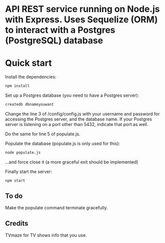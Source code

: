 # API REST service running on Node.js with Express. Uses Sequelize (ORM) to interact with a Postgres (PostgreSQL) database

# Quick start

Install the dependencies:

```bash
npm install
```

Set up a Postgres database (you need to have a Postgres server):

```bash
createdb dbnameyouwant
```

Change the line 3 of /config/config.js with your username and password for accessing the Postgres server, and the database name. If your Postgres server is listening on a port other than 5432, indicate that port as well.

Do the same for line 5 of populate.js.

Populate the database (populate.js is only used for this):

```bash
node populate.js
```

...and force close it (a more graceful exit should be implemented)

Finally start the server:

```bash
npm start
```

## To do
Make the populate command terminate gracefully.

## Credits
TVmaze for TV shows info that you use.
